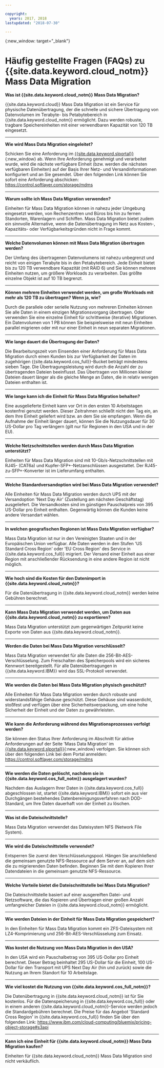 ```yaml
---

copyright:
  years: 2017, 2018
lastupdated: "2018-07-30"

---
```

{:new_window: target="_blank"}

# Häufig gestellte Fragen (FAQs) zu {{site.data.keyword.cloud_notm}} Mass Data Migration

**Was ist {{site.data.keyword.cloud_notm}} Mass Data Migration?**

{{site.data.keyword.cloud}} Mass Data Migration ist ein Service für physische Datenübertragung, der die schnelle und sichere Übertragung von Datenvolumen im Terabyte- bis Petabytebereich in {{site.data.keyword.cloud_notm}} ermöglicht. Dazu werden robuste, tragbare Speichereinheiten mit einer verwendbaren Kapazität von 120 TB eingesetzt.  

<hr/>

**Wie wird Mass Data Migration eingeleitet?**

Schicken Sie eine Anforderung im [{{site.data.keyword.slportal}}](https://control.softlayer.com/){:new_window} ab. Wenn Ihre Anforderung genehmigt und verarbeitet wurde, wird die nächste verfügbare Einheit (bzw. werden die nächsten verfügbaren Einheiten) auf der Basis Ihrer Netz- und Versandinformationen konfiguriert und an Sie gesendet. Über den folgenden Link können Sie sofort eine Anforderung abschicken: https://control.softlayer.com/storage/mdms

<hr/>

**Warum sollte ich Mass Data Migration verwenden?**

Einheiten für Mass Data Migration können in nahezu jeder Umgebung eingesetzt werden, von Rechenzentren und Büros bis hin zu fernen Standorten, Warenlagern und Schiffen. Mass Data Migration bietet zudem ein sinnvolle Alternative, wenn die Datenübertragung im Netz aus Kosten-, Kapazitäts- oder Verfügbarkeitsgründen nicht in Frage kommt. 

<hr/>

**Welche Datenvolumen können mit Mass Data Migration übertragen werden?**

Der Umfang des übertragenen Datenvolumens ist nahezu unbegrenzt und reicht von einigen Terabyte bis in den Petabytebereich. Jede Einheit bietet bis zu 120 TB verwendbare Kapazität (mit RAID 6) und Sie können mehrere Einheiten nutzen, um größere Workloads zu verarbeiten. Das größte einzelne Objekt ist auf 10 TB begrenzt. 

<hr/>

**Können mehrere Einheiten verwendet werden, um große Workloads mit mehr als 120 TB zu übertragen? Wenn ja, wie?**

Durch die parallele oder serielle Nutzung von mehreren Einheiten können Sie alle Daten in einem einzigen Migrationsvorgang übertragen. Oder verwenden Sie eine einzelne Einheit für schrittweise (iterative) Migrationen. Ein Datenvolumen von 1 PB können Sie beispielsweise mit neun Einheiten parallel migrieren oder mit nur einer Einheit in neun separaten Migrationen. 

<hr/>

**Wie lange dauert die Übertragung der Daten?**

Die Bearbeitungszeit vom Einsenden einer Anforderung für Mass Data Migration durch einen Kunden bis zur Verfügbarkeit der Daten im zugehörigen {{site.data.keyword.cos_full}}-Bucket beträgt mindestens sieben Tage. Die Übertragungsleistung wird durch die Anzahl der zu übertragenden Dateien beeinflusst. Das Übertragen von Millionen kleiner Dateien dauert länger als die gleiche Menge an Daten, die in relativ wenigen Dateien enthalten ist.  

<hr/>

**Wie lange kann ich die Einheit für Mass Data Migration behalten?** 

Eine ausgelieferte Einheit kann vor Ort in den ersten 10 Arbeitstagen kostenfrei genutzt werden. Dieser Zeitrahmen schließt nicht den Tag ein, an dem Ihre Einheit geliefert wird bzw. an dem Sie sie empfangen. Wenn die Aufnahme der Einheit länger dauert, können Sie die Nutzungsdauer für 30 US-Dollar pro Tag verlängern (gilt nur für Regionen in den USA und in der EU). 

<hr/>

**Welche Netzschnittstellen werden durch Mass Data Migration unterstützt?** 

Einheiten für Mass Data Migration sind mit 10-Gb/s-Netzschnittstellen mit RJ45- (CAT6a) und Kupfer-SFP+-Netzanschlüssen ausgestattet. Der RJ45-zu-SFP+-Konverter ist im Lieferumfang enthalten. 

<hr/>

**Welche Standardversandoption wird bei Mass Data Migration verwendet?**

Alle Einheiten für Mass Data Migration werden durch UPS mit der Versandoption 'Next Day Air' (Zustellung am nächsten Geschäftstag) ausgeliefert. Die Versandkosten sind im günstigen Pauschalpreis von 395 US-Dollar pro Einheit enthalten. Gegenwärtig können die Kunden keine andere Versandart wählen.

<hr/>

**In welchen geografischen Regionen ist Mass Data Migration verfügbar?**

Mass Data Migration ist nur in den Vereinigten Staaten und in der Europäischen Union verfügbar. Alle Daten werden in den Stufen 'US Standard Cross Region' oder 'EU Cross Region' des Service in {{site.data.keyword.cos_full}} migriert. Der Versand einer Einheit aus einer Region mit anschließender Rücksendung in eine andere Region ist nicht möglich. 

<hr/>

**Wie hoch sind die Kosten für den Datenimport in {{site.data.keyword.cloud_notm}}?**

Für die Datenübertragung in {{site.data.keyword.cloud_notm}} werden keine Gebühren berechnet. 

<hr/>

**Kann Mass Data Migration verwendet werden, um Daten aus {{site.data.keyword.cloud_notm}} zu exportieren?**

Mass Data Migration unterstützt zum gegenwärtigen Zeitpunkt keine Exporte von Daten aus {{site.data.keyword.cloud_notm}}.

<hr/>

**Werden die Daten bei Mass Data Migration verschlüsselt?**

Mass Data Migration verwendet für alle Daten die 256-Bit-AES-Verschlüsselung. Zum Freischalten des Speicherpools wird ein sicheres Kennwort bereitgestellt. Für alle Datenübertragungen in {{site.data.keyword.IBM}} wird das SSL-Protokoll verwendet.

<hr/>

**Wie werden die Daten bei Mass Data Migration physisch geschützt?**

Alle Einheiten für Mass Data Migration werden durch robuste und widerstandsfähige Gehäuse geschützt. Diese Gehäuse sind wasserdicht, stoßfest und verfügen über eine Sicherheitsverpackung, um eine hohe Sicherheit der Einheit und der Daten zu gewährleisten.  

<hr/>

**Wie kann die Anforderung während des Migrationsprozesses verfolgt werden?**

Sie können den Status Ihrer Anforderung im Abschnitt für aktive Anforderungen auf der Seite 'Mass Data Migration' im [{{site.data.keyword.slportal}}](https://control.softlayer.com/){:new_window} verfolgen. Sie können sich über den folgenden Link bei dem Portal anmelden: https://control.softlayer.com/storage/mdms

<hr/>

**Wie werden die Daten gelöscht, nachdem sie in {{site.data.keyword.cos_full_notm}} ausgelagert wurden?**

Nachdem das Auslagern Ihrer Daten in {{site.data.keyword.cos_full}} abgeschlossen ist, startet {{site.data.keyword.IBM}} sofort ein aus vier Durchgängen bestehendes Datenbereinigungsverfahren nach DOD-Standard, um Ihre Daten dauerhaft von der Einheit zu löschen. 

<hr/>

**Was ist die Dateischnittstelle?**

Mass Data Migration verwendet das Dateisystem NFS (Network File System).

<hr/>

**Wie wird die Dateischnittstelle verwendet?**

Entsperren Sie zuerst den Verschlüsselungspool. Hängen Sie anschließend die gemeinsam genutzte NFS-Ressource auf dem Server an, auf dem sich die zu migrierenden Daten befinden. Beginnen Sie mit dem Kopieren Ihrer Datendateien in die gemeinsam genutzte NFS-Ressource. 

<hr/>

**Welche Vorteile bietet die Dateischnittstelle bei Mass Data Migration?**

Die Dateischnittstelle basiert auf einer ausgereiften Datei- und Netzsoftware, die das Kopieren und Übertragen einer großen Anzahl umfangreicher Dateien in {{site.data.keyword.cloud_notm}} ermöglicht. 

<hr/>

**Wie werden Dateien in der Einheit für Mass Data Migration gespeichert?**

In den Einheiten für Mass Data Migration kommt ein ZFS-Dateisystem mit LZ4-Komprimierung und 256-Bit-AES-Verschlüsselung zum Einsatz.

<hr/>

**Was kostet die Nutzung von Mass Data Migration in den USA?**

In den USA wird ein Pauschalbetrag von 395 US-Dollar pro Einheit berechnet. Dieser Betrag beinhaltet 295 US-Dollar für die Einheit, 100 US-Dollar für den Transport mit UPS Next Day Air (hin und zurück) sowie die Nutzung an Ihrem Standort für 10 Arbeitstage. 

<hr/>

**Wie viel kostet die Nutzung von {{site.data.keyword.cos_full_notm}}?** 

Die Datenübertragung in {{site.data.keyword.cloud_notm}} ist für Sie kostenlos. Für die Datenspeicherung in {{site.data.keyword.cos_full}} oder in einem anderen {{site.data.keyword.cloud_notm}}-Service werden jedoch die Standardgebühren berechnet. Die Preise für das Angebot 'Standard Cross Region' in {{site.data.keyword.cos_full}} finden Sie über den folgenden Link: https://www.ibm.com/cloud-computing/bluemix/pricing-object-storage#s3api

<hr/>

**Kann ich eine Einheit für {{site.data.keyword.cloud_notm}} Mass Data Migration kaufen?**

Einheiten für {{site.data.keyword.cloud_notm}} Mass Data Migration sind nicht verkäuflich.  
